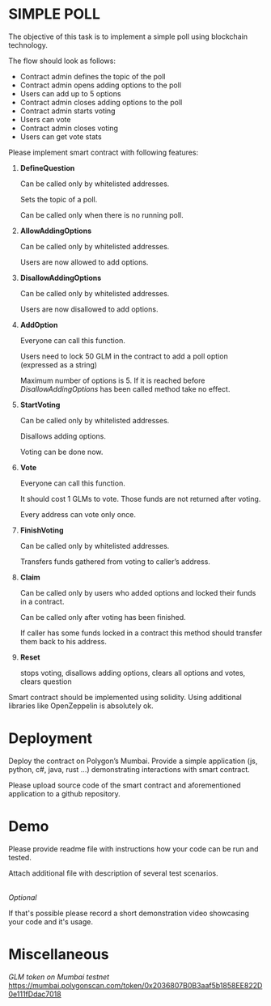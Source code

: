 # SIMPLE POLL

The objective of this task is to implement a simple poll using blockchain technology.

The flow should look as follows:

- Contract admin defines the topic of the poll
- Contract admin opens adding options to the poll
- Users can add up to 5 options
- Contract admin closes adding options to the poll
- Contract admin starts voting
- Users can vote
- Contract admin closes voting
- Users can get vote stats

Please implement smart contract with following features:

1. **DefineQuestion**

   Can be called only by whitelisted addresses.

   Sets the topic of a poll.

   Can be called only when there is no running poll.

1. **AllowAddingOptions**

   Can be called only by whitelisted addresses.

   Users are now allowed to add options.

1. **DisallowAddingOptions**

   Can be called only by whitelisted addresses.

   Users are now disallowed to add options.

1. **AddOption**

   Everyone can call this function.

   Users need to lock 50 GLM in the contract to add a poll option (expressed as a string)

   Maximum number of options is 5. If it is reached before _DisallowAddingOptions_ has been called method take no effect.

1. **StartVoting**

   Can be called only by whitelisted addresses.

   Disallows adding options.

   Voting can be done now.

1. **Vote**

   Everyone can call this function.

   It should cost 1 GLMs to vote. Those funds are not returned after voting.

   Every address can vote only once.

1. **FinishVoting**

   Can be called only by whitelisted addresses.

   Transfers funds gathered from voting to caller’s address.

1. **Claim**

   Can be called only by users who added options and locked their funds in a contract.

   Can be called only after voting has been finished.

   If caller has some funds locked in a contract this method should transfer them back to his address.

1. **Reset**

   stops voting, disallows adding options, clears all options and votes, clears question

Smart contract should be implemented using solidity. Using additional libraries like OpenZeppelin is absolutely ok.

# Deployment

Deploy the contract on Polygon’s Mumbai. Provide a simple application (js, python, c#, java, rust …) demonstrating interactions with smart contract.

Please upload source code of the smart contract and aforementioned application to a github repository.

# Demo

Please provide readme file with instructions how your code can be run and tested.

Attach additional file with description of several test scenarios.

\
_Optional_

If that's possible please record a short demonstration video showcasing your code and it's usage.

# Miscellaneous

_GLM token on Mumbai testnet_
https://mumbai.polygonscan.com/token/0x2036807B0B3aaf5b1858EE822D0e111fDdac7018
